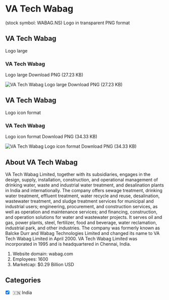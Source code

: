 # VA Tech Wabag
 (stock symbol: WABAG.NS) Logo in transparent PNG format

## VA Tech Wabag
 Logo large

### VA Tech Wabag
 Logo large Download PNG (27.23 KB)

![VA Tech Wabag
 Logo large Download PNG (27.23 KB)](/img/orig/WABAG.NS_BIG-6fef6b01.png)

## VA Tech Wabag
 Logo icon format

### VA Tech Wabag
 Logo icon format Download PNG (34.33 KB)

![VA Tech Wabag
 Logo icon format Download PNG (34.33 KB)](/img/orig/WABAG.NS-b5d79bf5.png)

## About VA Tech Wabag


VA Tech Wabag Limited, together with its subsidiaries, engages in the design, supply, installation, construction, and operational management of drinking water, waste and industrial water treatment, and desalination plants in India and internationally. The company offers sewage treatment, drinking water treatment, effluent treatment, water recycle and reuse, desalination, wastewater treatment, and sludge treatment services for municipal and industrial users; engineering, procurement, and construction services, as well as operation and maintenance services; and financing, construction, and operation solutions for water and wastewater projects. It serves oil and gas, power plants, steel, fertilizer, food and beverage, water reclamation, industrial park, and other industries. The company was formerly known as Balcke Durr and Wabag Technologies Limited and changed its name to VA Tech Wabag Limited in April 2000. VA Tech Wabag Limited was incorporated in 1995 and is headquartered in Chennai, India.

1. Website domain: wabag.com
2. Employees: 1600
3. Marketcap: $0.29 Billion USD


## Categories
- [x] 🇮🇳 India
